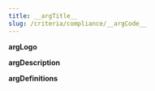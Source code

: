 ```yaml
---
title: __argTitle__
slug: /criteria/compliance/__argCode__
---
```


__argLogo__

__argDescription__

__argDefinitions__
